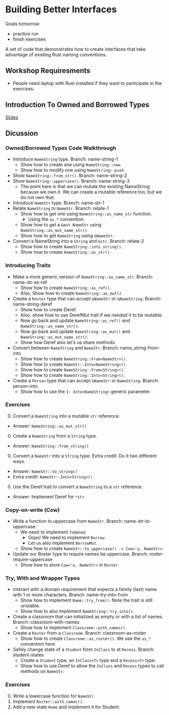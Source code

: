 # Building Better Interfaces

Goals tomorrow:

* practice run
* finish exercises

A set of code that demonstrates how to create interfaces that take advantage of existing Rust naming conventions.

## Workshop Requiresments

* People need laptop with Rust installed if they want to participate in the exercises.

## Introduction To Owned and Borrowed Types

[Slides](https://docs.google.com/presentation/d/1kH5xXvHj9CU1_OfYXM4oaeo3VVzAyhUlcW9LNirCQwI/edit?usp=sharing)

## Dicussion

### Owned/Borrowed Types Code Walkthrough

* Introduce `NameString` type. Branch: name-string-1
   * Show how to create one using `NameString::new`.
   * Show how to modify one using `NameString::push`.
* Show `NameString::from_str()`. Branch: name-string-2
* Show `NameString::uppercase()`. Branch: name-string-3
   * The point here is that we can mutate the existing NameString because we own it. We can create a mutable reference too, but we do not own that.
* Introduce `NameStr` type. Branch: name-str-1
* Relate `NameString` to `NameStr`. Branch: relate-1
  * Show how to get one using `NameString::as_name_str` function.
    * Using the `as_*` convention.
  * Show how to get a `&mut NameStr` using `NameString::as_mut_name_str()`
  * Show how to get `NameString` using `&NameStr`.
* Convert a NameString into a `String` and `&str`. Branch: relate-2
  * Show how to create `NameString::into_string()`.
  * Show how to create `NameString::as_str()`.

### Introducing Traits

* Make a more generic version of `NameString::as_name_str`. Branch: name-str-as-ref
  * Show how to create `NameString::as_ref()`.
  * Also, Show how to create `NameString::as_mut()`.
* Create a `Roster` type that can accept `&NameStr` or `&NameString`. Branch: name-string-deref
  * Show how to create Deref.
  * Also, show how to use DerefMut trait if we needed it to be mutable.
  * Now go back and update `NameString::as_ref()` and `NameString::as_name_str()`.
  * Now go back and update `NameString::as_mut()` and `NameString::as_mut_name_str()`.
  * Show how Deref also let's us share methods.
* Convert between `NameString` and `NameStr`. Branch: name_string-from-into
  * Show how to create `NameString::From<NameStr>()`.
  * Show how to create `NameStr::Into<NameString>()`.
  * Show how to create `NameString::From<String>()`.
  * Show how to create `NameString::Into<String>()`.
* Create a `Person` type that can accept `&NameStr` or `NameString`. Branch: person-into
  * Show how to use the `I: Into<NameString>` generic parameter.

### Exercises

0. Convert a `NameString` into a mutable `str` reference.
  * Answer: `NameString::as_mut_str()`
0. Create a `NameString` from a `String` type.
  * Answer: `NameString::from_string()`
0. Convert a `NameStr` into a `String` type. Extra credit: Do it two different ways.
  * Answer: `NameStr::to_string()`
  * Extra credit: `NameStr::Into<String>()`
0. Use the Deref trait to convert a `NameString` to a `str` reference.
  * Answer: Implement Deref for `*str`.

### Copy-on-write (Cow)

* Write a function to uppercase from `NameStr`. Branch: name-str-to-uppercase
  * We need to implement `ToOwned`.
    * Oops! We need to implement `Borrow`.
    * Let us also implement `BorrowMut`.
  * Show how to create `NameStr::to_uppercase() -> Cow<'a, NameStr>`.
* Update our Roster type to require names be uppercase. Branch: roster-require-uppercase
  * Show how to store `Cow<'a, NameStr>` in `Roster`.

### Try, With and Wrapper Types

* Interact with a domain requirement that expects a family (last) name with 1 or more characters. Branch: name-try-into-from
  * Show how to implement `Name::try_from()`. Note the trait is still unstable.
  * Show how to also implement `NameString::try_into()`.
* Create a classroom that can initialized as empty or with a list of names. Branch: classroom-with-names
  * Show how to implement `Classroom::with_names()`.
* Create a `Roster` from a `Classroom`. Branch: classroom-as-roster
  * Show how to create `Classroom::as_roster()`. We use the `as_*` convention here.
* Safely change state of a `Student` from `InClass` to at `Recess`. Branch: student-states
  * Create a `Student` type, an `InClass<T>` type and a `Recess<T>` type.
  * Show how to use Deref to allow the `InClass` and `Recess` types to call methods on `NameStr`.

### Exercises

0. Write a lowercase function for `NameStr`.
0. Implement `Roster::with_names()`.
0. Add a new state `Home` and implement it for Student.
